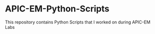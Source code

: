 # APIC-EM-Python-Scripts
This repository contains Python Scripts that I worked on during APIC-EM Labs
